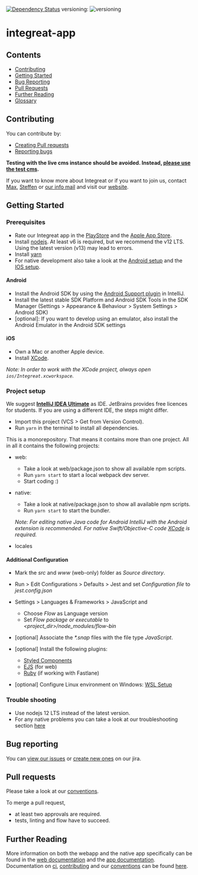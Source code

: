 [![Dependency Status](https://gemnasium.com/badges/github.com/Integreat/integreat-app.svg)](https://gemnasium.com/github.com/Integreat/integreat-app)
versioning: ![versioning](https://img.shields.io/badge/calver-YYYY.MM.PATCH-22bfda.svg)

# integreat-app
## Contents
* [Contributing](#contributing)
* [Getting Started](#getting-started)
* [Bug Reporting](#bug-reporting)
* [Pull Requests](#pull-requests)
* [Further Reading](#further-reading)
* [Glossary](https://wiki.integreat-app.de/glossary)

## Contributing
You can contribute by:
* [Creating Pull requests](../.github/CONTRIBUTING.md#pull-requests)
* [Reporting bugs](#bug-reporting)

**Testing with the live cms instance should be avoided. Instead, [please use the test cms](docs/technology-stack.md#test-cms).**

If you want to know more about Integreat or if you want to join us, contact [Max](mailto:ammann@integreat-app.de),
[Steffen](mailto:kleinle@integreat-app.de) or [our info mail](mailto:info@integreat-app.de) and visit our [website](https://integreat-app.de).

## Getting Started
### Prerequisites
* Rate our Integreat app in the [PlayStore](https://play.google.com/store/apps/details?id=tuerantuer.app.integreat)
and the [Apple App Store](https://apps.apple.com/ae/app/integreat/id1072353915).
* Install [nodejs](https://nodejs.org/). At least v6 is required, but we recommend the v12 LTS.
Using the latest version (v13) may lead to errors.
* Install [yarn](https://yarnpkg.com/)
* For native development also take a look at the [Android setup](#android) and the [IOS setup](#ios).

#### Android

* Install the Android SDK by using the [Android Support plugin](https://plugins.jetbrains.com/plugin/1792-android-support) in IntelliJ.
* Install the latest stable SDK Platform and Android SDK Tools in the SDK Manager (Settings > Appearance & Behaviour > System Settings > Android SDK)
* \[optional\]: If you want to develop using an emulator, also install the Android Emulator in the Android SDK settings

#### iOS

* Own a Mac or another Apple device.
* Install [XCode](https://developer.apple.com/xcode/).

*Note: In order to work with the XCode project, always open `ios/Integreat.xcworkspace`.*

### Project setup
We suggest **[IntelliJ IDEA Ultimate](https://www.jetbrains.com/idea/)** as IDE. JetBrains provides free licences for students.
If you are using a different IDE, the steps might differ.

* Import this project (VCS > Get from Version Control).
* Run `yarn` in the terminal to install all dependencies.

This is a monorepository. That means it contains more than one project. 
All in all it contains the following projects:

* web:
    * Take a look at web/package.json to show all available npm scripts.
    * Run `yarn start` to start a local webpack dev server.
    * Start coding :)
* native:
    * Take a look at native/package.json to show all available npm scripts.
    * Run `yarn start` to start the bundler.
    
    *Note: For editing native Java code for Android IntelliJ with the Android extension is recommended. For native Swift/Objective-C code [XCode](https://developer.apple.com/xcode/) is required.*
* locales
    

#### Additional Configuration
* Mark the *src* and *www* (web-only) folder as *Source directory*.
* Run > Edit Configurations > Defaults > Jest and set *Configuration file* to *jest.config.json*

* Settings > Languages & Frameworks > JavaScript and
    * Choose *Flow* as Language version
    * Set *Flow package or executable* to *<project_dir>/node_modules/flow-bin*
* [optional] Associate the *\*.snap* files with the file type *JavaScript*.
* [optional] Install the following plugins:
    * [Styled Components](https://plugins.jetbrains.com/plugin/9997-styled-components--styled-jsx/)
    * [EJS](https://plugins.jetbrains.com/plugin/index?xmlId=com.jetbrains.lang.ejs) (for web)
    * [Ruby](https://plugins.jetbrains.com/plugin/1293-ruby) (if working with Fastlane)
* [optional] Configure Linux environment on Windows: [WSL Setup](docs/wsl-setup.md)
### Trouble shooting
* Use nodejs 12 LTS instead of the latest version.
* For any native problems you can take a look at our troubleshooting section [here](native/docs/troubleshooting.md)

## Bug reporting
You can [view our issues](https://issues.integreat-app.de/projects/IGAPP) or
 [create new ones](https://issues.integreat-app.de/secure/CreateIssue!default.jspa) on our jira.

## Pull requests
Please take a look at our [conventions](docs/conventions.md).

To merge a pull request,
* at least two approvals are required.
* tests, linting and flow have to succeed.

## Further Reading
More information on both the webapp and the native app specifically can be found in the [web documentation](web/docs) and the [app documentation](native/docs).
Documentation on [ci](docs/cicd.md), [contributing](docs/contributing.md) and our [conventions](docs/conventions.md) can be found [here](docs).

